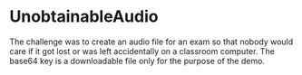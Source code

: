 # UnobtainableAudio

The challenge was to create an audio file for an exam so that nobody would care if it got lost or was left accidentally on a classroom computer.
The base64 key is a downloadable file only for the purpose of the demo.

